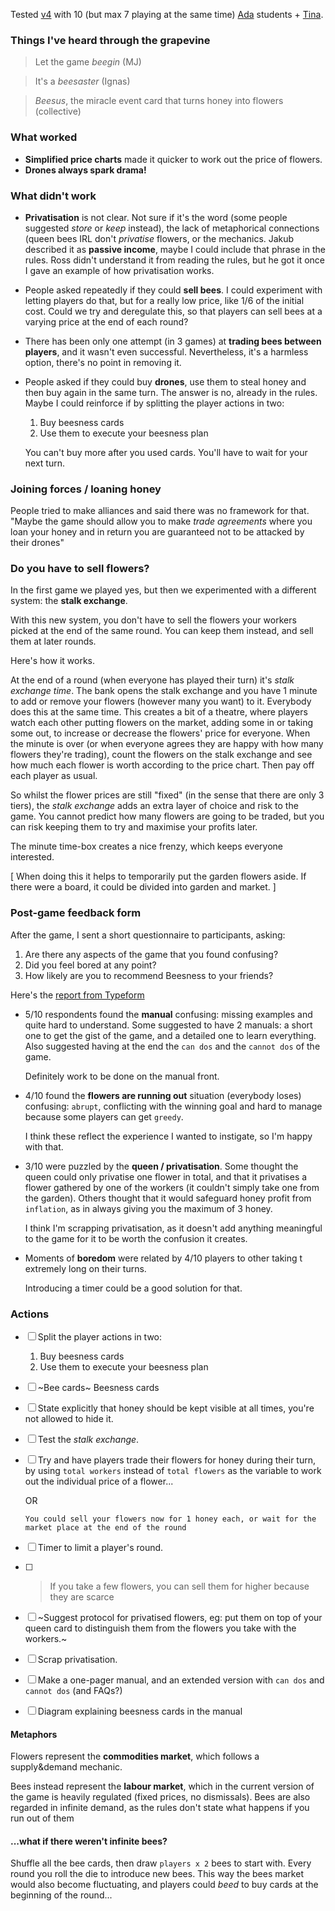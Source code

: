 Tested [v4](../versions/v4) with 10 (but max 7 playing at the same time) [Ada](http://adacollege.org.uk/) students + [Tina](https://twitter.com/t0mf00lery).

### Things I've heard through the grapevine

> Let the game *beegin* (MJ)

> It's a *beesaster* (Ignas)

> *Beesus*, the miracle event card that turns honey into flowers (collective)

### What worked

- **Simplified price charts** made it quicker to work out the price of flowers.
- **Drones always spark drama!**  

### What didn't work

* **Privatisation** is not clear. Not sure if it's the word (some people suggested *store* or *keep* instead), the lack of metaphorical connections (queen bees IRL don't *privatise* flowers, or the mechanics. Jakub described it as **passive income**, maybe I could include that phrase in the rules. Ross didn't understand it from reading the rules, but he got it once I gave an example of how privatisation works.
* People asked repeatedly if they could **sell bees**. I could experiment with letting players do that, but for a really low price, like 1/6 of the initial cost. Could we try and deregulate this, so that players can sell bees at a varying price at the end of each round? 
* There has been only one attempt (in 3 games) at **trading bees between players**, and it wasn't even successful. Nevertheless, it's a harmless option, there's no point in removing it.
* People asked if they could buy **drones**, use them to steal honey and then buy again in the same turn. The answer is no, already in the rules. Maybe I could reinforce if by splitting the player actions in two:
	
	1. Buy beesness cards
	2. Use them to execute your beesness plan

	You can't buy more after you used cards. You'll have to wait for your next turn.

### Joining forces / loaning honey

People tried to make alliances and said there was no framework for that. "Maybe the game should allow you to make *trade agreements* where you loan your honey and in return you are guaranteed not to be attacked by their drones"

### Do you have to sell flowers?

In the first game we played yes, but then we experimented with a different system: the **stalk exchange**. 

With this new system, you don't have to sell the flowers your workers picked at the end of the same round. You can keep them instead, and sell them at later rounds.

Here's how it works. 

At the end of a round (when everyone has played their turn) it's *stalk exchange time*. The bank opens the stalk exchange and you have 1 minute to add or remove your flowers (however many you want) to it. Everybody does this at the same time. This creates a bit of a theatre, where players watch each other putting flowers on the market, adding some in or taking some out, to increase or decrease the flowers' price for everyone. When the minute is over (or when everyone agrees they are happy with how many flowers they're trading), count the flowers on the stalk exchange and see how much each flower is worth according to the price chart. Then pay off each player as usual.

So whilst the flower prices are still "fixed" (in the sense that there are only 3 tiers), the *stalk exchange*  adds an extra layer of choice and risk to the game. You cannot predict how many flowers are going to be traded, but you can risk keeping them to try and maximise your profits later.

The minute time-box creates a nice frenzy, which keeps everyone interested. 

[ When doing this it helps to temporarily put the garden flowers aside. If there were a board, it could be divided into garden and market. ]

### Post-game feedback form

After the game, I sent a short questionnaire to participants, asking:

1. Are there any aspects of the game that you found confusing?
2. Did you feel bored at any point?
3. How likely are you to recommend Beesness to your friends?

Here's the [report from Typeform](https://baddeo1.typeform.com/report/v0lyFY/S0Dy)

- 5/10 respondents found the **manual** confusing: missing examples and quite hard to understand. Some suggested to have 2 manuals: a short one to get the gist of the game, and a detailed one to learn everything. Also suggested having at the end the `can dos` and the `cannot dos` of the game. 

	Definitely work to be done on the manual front.
	
- 4/10 found the **flowers are running out** situation (everybody loses) confusing: `abrupt`, conflicting with the winning goal and hard to manage because some players can get `greedy`. 

	I think these reflect the experience I wanted to instigate, so I'm happy with that.
	
- 3/10 were puzzled by the **queen / privatisation**. Some thought the queen could only privatise one flower in total, and that it privatises a flower gathered by one of the workers (it couldn't simply take one from the garden). Others thought that it would safeguard honey profit from `inflation`, as in always giving you the maximum of 3 honey. 

	I think I'm scrapping privatisation, as it doesn't add anything meaningful to the game for it to be worth the confusion it creates. 

- Moments of **boredom** were related by 4/10 players to other taking t extremely long on their turns. 

	Introducing a timer could be a good solution for that.
 
### Actions

- [ ] Split the player actions in two:	
	1. Buy beesness cards
	2. Use them to execute your beesness plan
- [ ] ~Bee cards~ Beesness cards
- [ ] State explicitly that honey should be kept visible at all times, you're not allowed to hide it. 
- [ ] Test the *stalk exchange*.
- [ ] Try and have players trade their flowers for honey during their turn, by using `total workers` instead of `total flowers` as the variable to work out the individual price of a flower... 
	
	OR
	
	`You could sell your flowers now for 1 honey each, or wait for the market place at the end of the round`
- [ ] Timer to limit a player's round.
- [ ] > If you take a few flowers, you can sell them for higher because they are scarce
- [ ] ~Suggest protocol for privatised flowers, eg: put them on top of your queen card to distinguish them from the flowers you take with the workers.~
- [ ] Scrap privatisation.
- [ ] Make a one-pager manual, and an extended version with `can dos` and `cannot dos` (and FAQs?)
- [ ] Diagram explaining beesness cards in the manual

#### Metaphors

Flowers represent the **commodities market**, which follows a supply&demand mechanic. 

Bees instead represent the **labour market**, which in the current version of the game is heavily regulated (fixed prices, no dismissals). Bees are also regarded in infinite demand, as the rules don't state what happens if you run out of them 

#### ...what if there weren't infinite bees? 

Shuffle all the bee cards, then draw `players x 2` bees to start with. Every round you roll the die to introduce new bees. This way the bees market would also become fluctuating, and players could *beed* to buy cards at the beginning of the round...  